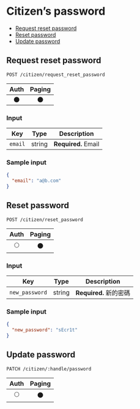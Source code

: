 # Citizen’s password

- [Request reset password](#request-reset-password)
- [Reset password](#reset-password)
- [Update password](#update-password)

## Request reset password
```
POST /citizen/request_reset_password
```

| Auth | Paging |
| :---: | :---: |
| 🌑 | 🌑 |

### Input

| Key | Type | Description |
| --- | --- | --- |
| `email` | string | **Required.** Email |

### Sample input
```json
{
  "email": "a@b.com"
}
```

## Reset password
```
POST /citizen/reset_password
```

| Auth | Paging |
| :---: | :---: |
| 🌕 | 🌑 |

### Input

| Key | Type | Description |
| --- | --- | --- |
| `new_password` | string | **Required.** 新的密碼 |

### Sample input
```json
{
  "new_password": "sEcr1t"
}
```

## Update password
```
PATCH /citizen/:handle/password
```

| Auth | Paging |
| :---: | :---: |
| 🌕 | 🌑 |
